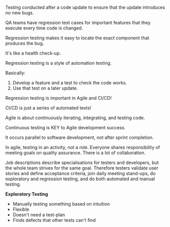 Testing conducted after a code update to ensure that the update introduces no new bugs.

QA teams have regression test cases for important features that they execute every time code is changed.

Regression testing makes it easy to locate the exact component that produces the bug.

It's like a health check-up.

Regression testing is a style of automation testing.

Basically:

1. Develop a feature and a test to check the code works.
2. Use that test on a later update.

Regression testing is important in Agile and CI/CD!

CI/CD is just a series of automated tests!

Agile is about continuously iterating, integrating, and testing code.

Continuous testing is KEY to Agile development success. 

It occurs parallel to software development, not after sprint completion.

In agile, testing in an activity, not a role. Everyone shares responsibility of meeting goals on quality assurance. There is a lot of collaboration.

Job descriptions describe specialisations for testers and developers, but the whole team strives for the same goal. Therefore testers validate user stories and define acceptance criteria, join daily meeting stand-ups, do exploratory and regression testing, and do both automated and manual testing.

**Exploratory Testing**
- Manually testing something based on intuition
- Flexible
- Doesn't need a test-plan
- Finds defects that other tests can't find